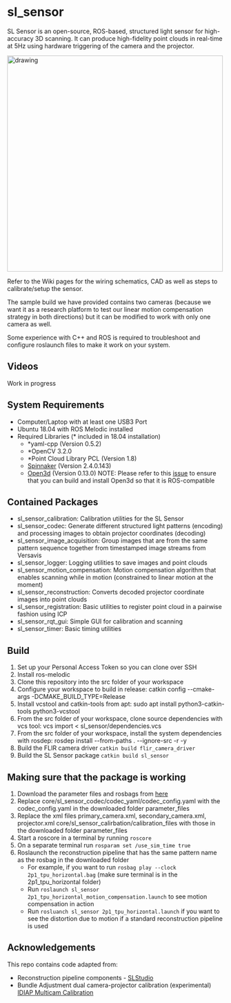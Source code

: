 # sl_sensor

SL Sensor is an open-source, ROS-based, structured light sensor for high-accuracy 3D scanning. It can produce high-fidelity point clouds in real-time at 5Hz using hardware triggering of the camera and the projector.

<img src="https://user-images.githubusercontent.com/19413243/134910454-87785a6d-0c3f-4dab-95fc-e076042a359c.png" alt="drawing" width="500"/>

Refer to the Wiki pages for the wiring schematics, CAD as well as steps to calibrate/setup the sensor.

The sample build we have provided contains two cameras (because we want it as a research platform to test our linear motion compensation strategy in both directions) but it can be modified to work with only one camera as well.

Some experience with C++ and ROS is required to troubleshoot and configure roslaunch files to make it work on your system.

## Videos

Work in progress

## System Requirements

* Computer/Laptop with at least one USB3 Port
* Ubuntu 18.04 with ROS Melodic installed
* Required Libraries (* included in 18.04 installation)
  *   *yaml-cpp (Version 0.5.2)
  *   *OpenCV 3.2.0
  *   *Point Cloud Library PCL (Version 1.8)
  *   [Spinnaker](https://flir.app.boxcn.net/v/SpinnakerSDK/folder/68522911814) (Version 2.4.0.143) 
  *   [Open3d](https://github.com/isl-org/Open3D) (Version 0.13.0) NOTE: Please refer to this [issue](https://github.com/ros-perception/perception_open3d/issues/16) to ensure that you can build and install Open3d so that it is ROS-compatible

## Contained Packages

* sl_sensor_calibration: Calibration utilities for the SL Sensor
* sl_sensor_codec: Generate different structured light patterns (encoding) and processing images to obtain projector coordinates (decoding)
* sl_sensor_image_acquisition: Group images that are from the same pattern sequence together from timestamped image streams from Versavis 
* sl_sensor_logger: Logging utilities to save images and point clouds
* sl_sensor_motion_compensation: Motion compensation algorithm that enables scanning while in motion (constrained to linear motion at the moment)
* sl_sensor_reconstruction: Converts decoded projector coordinate images into point clouds
* sl_sensor_registration: Basic utilities to register point cloud in a pairwise fashion using ICP
* sl_sensor_rqt_gui: Simple GUI for calibration and scanning
* sl_sensor_timer: Basic timing utilities

## Build

1. Set up your Personal Access Token so you can clone over SSH
2. Install ros-melodic
3. Clone this repository into the src folder of your workspace
4. Configure your workspace to build in release: catkin config --cmake-args -DCMAKE_BUILD_TYPE=Release
5. Install vcstool and catkin-tools from apt: sudo apt install python3-catkin-tools python3-vcstool
6. From the src folder of your workspace, clone source dependencies with vcs tool: vcs import < sl_sensor/dependencies.vcs
7. From the src folder of your workspace, install the system dependencies with rosdep: rosdep install --from-paths . --ignore-src -r -y
8. Build the FLIR camera driver `catkin build flir_camera_driver`
9. Build the SL Sensor package `catkin build sl_sensor`

## Making sure that the package is working

1. Download the parameter files and rosbags from [here](https://drive.google.com/drive/folders/15cGJHTtFs545hII7yK-zT51W3buLjmKb?usp=sharing)
2. Replace core/sl_sensor_codec/codec_yaml/codec_config.yaml with the codec_config.yaml in the downloaded folder parameter_files
3. Replace the xml files primary_camera.xml, secondary_camera.xml, projector.xml core/sl_sensor_calirbation/calibration_files with those in the downloaded folder parameter_files
4. Start a roscore in a terminal by running `roscore`
5. On a separate terminal run `rosparam set /use_sim_time true`
6. Roslaunch the reconstruction pipeline that has the same pattern name as the rosbag in the downloaded folder
   * For example, if you want to run `rosbag play --clock 2p1_tpu_horizontal.bag` (make sure terminal is in the 2p1_tpu_horizontal folder)
   * Run `roslaunch sl_sensor 2p1_tpu_horizontal_motion_compensation.launch` to see motion compensation in action
   * Run `rosluanch sl_sensor 2p1_tpu_horizontal.launch` if you want to see the distortion due to motion if a standard reconstruction pipeline is used

## Acknowledgements
This repo contains code adapted from:
 * Reconstruction pipeline components - [SLStudio](https://github.com/jakobwilm/slstudio)
 * Bundle Adjustment dual camera-projector calibration (experimental) [IDIAP Multicam Calibration](https://github.com/idiap/multicamera-calibration) 

